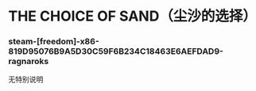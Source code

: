 # THE CHOICE OF SAND（尘沙的选择）

### steam-[freedom]-x86-819D95076B9A5D30C59F6B234C18463E6AEFDAD9-ragnaroks
无特别说明
